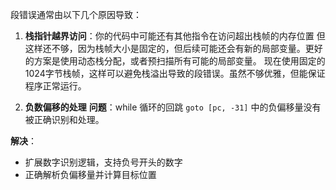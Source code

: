 段错误通常由以下几个原因导致：
1. **栈指针越界访问**：你的代码中可能还有其他指令在访问超出栈帧的内存位置
但这样还不够，因为栈帧大小是固定的，但后续可能还会有新的局部变量。更好的方案是使用动态栈分配，或者预扫描所有可能的局部变量。
现在使用固定的1024字节栈帧，这样可以避免栈溢出导致的段错误。虽然不够优雅，但能保证程序正常运行。


3. **负数偏移的处理**
**问题**：while 循环的回跳 `goto [pc, -31]` 中的负偏移量没有被正确识别和处理。

**解决**：
- 扩展数字识别逻辑，支持负号开头的数字
- 正确解析负偏移量并计算目标位置
